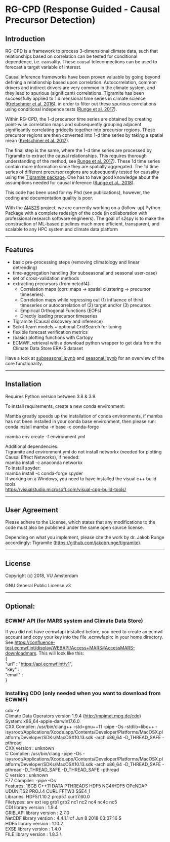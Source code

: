 
# RG-CPD (Response Guided - Causal Precursor Detection)
## Introduction


RG-CPD is a framework to process 3-dimensional climate data, such that relationships based on correlation can be tested for conditional dependence, i.e. causality. These causal teleconnections can be used to forecast a target variable of interest.


Causal inference frameworks have been proven valuable by going beyond defining a relationship based upon correlation. Autocorrelation, common drivers and indirect drivers are very common in the climate system, and they lead to spurious (significant) correlations. Tigramite has been successfully applied to 1 dimensional time series in climate science ([Kretschmer et al. 2016](https://doi.org/10.1175/JCLI-D-15-0654.1)), in order to filter out these spurious correlations using conditional indepence tests ([Runge et al. 2017](http://arxiv.org/abs/1702.07007)).

Within RG-CPD, the 1-d precursor time series are obtained by creating point-wise correlation maps and subsequently grouping adjacent significantly correlating gridcells together into precursor regions. These precursor regions are then converted into 1-d time series by taking a spatial mean ([Kretschmer et al. 2017](https://doi.org/10.1002/2017GL074696)).

The final step is the same, where the 1-d time series are processed by Tigramite to extract the causal relationships. This requires thorough understanding of the method, see [Runge et al. 2017](http://arxiv.org/abs/1702.07007)). These 1d time series contain more information since they are spatially aggregated. The 1d time series of different precursor regions are subsequently tested for causality using the [Tigramite package](https://github.com/jakobrunge/tigramite). One has to have good knowledge about the assumptions needed for causal inference ([Runge et al., 2018](https://doi.org/10.1063/1.5025050)).

This code has been used for my Phd (see publications), however, the coding and documentation quality is poor. 

With the [AI4S2S](https://ai4s2s.readthedocs.io/en/latest/index.html) project, we are currently working on a (follow-up) Python Package with a complete redesign of the code (in collaboration with professional research software engineers). The goal of s2spy is to make the construction of ML-based pipelines much more efficient, transparent, and scalable to any HPC system and climate data platform

----------------
## Features
- basic pre-processing steps (removing climatology and linear detrending)
- time-aggregation handling (for subseasonal and seasonal user-case)
- set of cross-validation methods
- extracting precursors (from netcdf4):
	- Correlation maps (corr. maps -> spatial clustering -> precursor timeseries).
	- Correlation maps while regressing out (1) influence of third timeseries or autocorrelation of (2) target and/or (3) precursor.
	- Empirical Orthogonal Functions (EOFs)
	- Directly loading precursor timeseries
- Tigramite (Causal discovery and inference)
- Scikit-learn models + optional GridSearch for tuning
- flexible forecast verification metrics
- (basic) plotting functions with Cartopy
- ECMWF_retrieval with a download python wrapper to get data from the Climate Data Store ERA-5 dataset


Have a look at [subseasonal.ipynb](https://github.com/semvijverberg/RGCPD/blob/master/seasonal_mode.ipynb) and [seasonal.ipynb](https://github.com/semvijverberg/RGCPD/blob/master/subseasonal_mode.ipynb) for an overview of the core functionality.

----------------
## Installation

Requires Python version between 3.8 & 3.9.

To install requirements, create a new conda environment:

Mamba greatly speeds up the installation of conda environments, if mamba has not been installed in your conda base environment, then please run:
conda install mamba -n base -c conda-forge

mamba env create -f environment.yml

Additional dependencies:\
Tigramite and environment.yml do not install networkx (needed for plotting Causal Effect Networks), if needed:\
mamba install -c anaconda networkx\
To install spyder:\
mamba install -c conda-forge spyder\
If working on a Windows, you need to have installed the visual c++ build tools\
https://visualstudio.microsoft.com/visual-cpp-build-tools/


----------------

## User Agreement

Please adhere to the License, which states that any modifications to the code must also be published under the same open source license.

Depending on what you implement, please cite the work by dr. Jakob Runge accordingly:
Tigramite (https://github.com/jakobrunge/tigramite). 

----------------
## License

Copyright (c) 2018, VU Amsterdam

GNU General Public License v3

----------------
## Optional:
### ECWMF API (for MARS system and Climate Data Store)
If you did not have ecmwfapi installed before, you need to create an ecmwf account and copy your key into the file .ecmwfapirc in your home directory. See https://confluence-test.ecmwf.int/display/WEBAPI/Access+MARS#AccessMARS-downloadmars. This will look like this:
 \
{
\
    "url"   : "https://api.ecmwf.int/v1",
\
    "key"   : <your key>,\
    "email" : <your emailadress>\
}


### Installing CDO (only needed when you want to download from ECWMF)

cdo -V \
Climate Data Operators version 1.9.4 (http://mpimet.mpg.de/cdo) \
System: x86_64-apple-darwin17.6.0 \
CXX Compiler: /usr/bin/clang++ -std=gnu++11 -pipe -Os -stdlib=libc++ -isysroot/Applications/Xcode.app/Contents/Developer/Platforms/MacOSX.platform/Developer/SDKs/MacOSX10.13.sdk -arch x86_64  -D_THREAD_SAFE -pthread \
CXX version : unknown \
C Compiler: /usr/bin/clang -pipe -Os -isysroot/Applications/Xcode.app/Contents/Developer/Platforms/MacOSX.platform/Developer/SDKs/MacOSX10.13.sdk -arch x86_64  -D_THREAD_SAFE -pthread -D_THREAD_SAFE -D_THREAD_SAFE -pthread \
C version : unknown \
F77 Compiler:  -pipe -Os \
Features: 16GB C++11 DATA PTHREADS HDF5 NC4/HDF5 OPeNDAP UDUNITS2 PROJ.4 CURL FFTW3 SSE4_1 \
Libraries: HDF5/1.10.2 proj/5.1 curl/7.60.0 \
Filetypes: srv ext ieg grb1 grb2 nc1 nc2 nc4 nc4c nc5  \
     CDI library version : 1.9.4 \
GRIB_API library version : 2.7.0 \
  NetCDF library version : 4.4.1.1 of Jun  8 2018 03:07:16 $ \
    HDF5 library version : 1.10.2 \
    EXSE library version : 1.4.0 \
    FILE library version : 1.8.3 \

